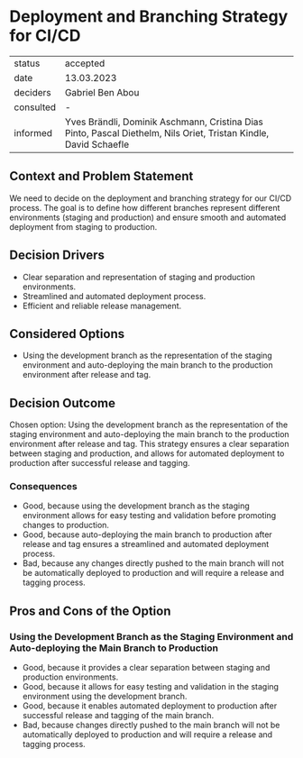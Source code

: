 # Deployment and Branching Strategy for CI/CD

|           |          |
|-----------|----------|
| status    | accepted |
| date      | 13.03.2023 |
| deciders  | Gabriel Ben Abou |
| consulted | - |
| informed  | Yves Brändli, Dominik Aschmann, Cristina Dias Pinto, Pascal Diethelm, Nils Oriet, Tristan Kindle, David Schaefle |

## Context and Problem Statement

We need to decide on the deployment and branching strategy for our CI/CD process. The goal is to define how different branches represent different environments (staging and production) and ensure smooth and automated deployment from staging to production.

## Decision Drivers

- Clear separation and representation of staging and production environments.
- Streamlined and automated deployment process.
- Efficient and reliable release management.

## Considered Options

- Using the development branch as the representation of the staging environment and auto-deploying the main branch to the production environment after release and tag.

## Decision Outcome

Chosen option: Using the development branch as the representation of the staging environment and auto-deploying the main branch to the production environment after release and tag. This strategy ensures a clear separation between staging and production, and allows for automated deployment to production after successful release and tagging.

### Consequences

- Good, because using the development branch as the staging environment allows for easy testing and validation before promoting changes to production.
- Good, because auto-deploying the main branch to production after release and tag ensures a streamlined and automated deployment process.
- Bad, because any changes directly pushed to the main branch will not be automatically deployed to production and will require a release and tagging process.

## Pros and Cons of the Option

### Using the Development Branch as the Staging Environment and Auto-deploying the Main Branch to Production

- Good, because it provides a clear separation between staging and production environments.
- Good, because it allows for easy testing and validation in the staging environment using the development branch.
- Good, because it enables automated deployment to production after successful release and tagging of the main branch.
- Bad, because changes directly pushed to the main branch will not be automatically deployed to production and will require a release and tagging process.

